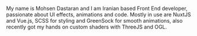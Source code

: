 My name is Mohsen Dastaran and I am Iranian based Front End developer, passionate about UI effects, animations and code. Mostly in use are NuxtJS and Vue.js, SCSS for styling and GreenSock for smooth animations, also recently got my hands on custom shaders with ThreeJS and OGL.
